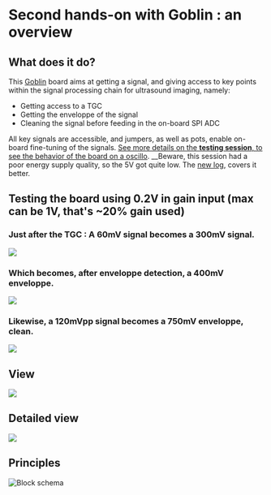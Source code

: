 # Second hands-on with Goblin : an overview

## What does it do?

This [Goblin](/goblin/) board aims at getting a signal, and giving access to key points within the signal processing chain for ultrasound imaging, namely:

* Getting access to a TGC
* Getting the enveloppe of the signal
* Cleaning the signal before feeding in the on-board SPI ADC

All key signals are accessible, and jumpers, as well as pots, enable on-board fine-tuning of the signals. [See more details on the __testing session__, to see the behavior of the board on a oscillo](/goblin/2016-07-08.md). __Beware, this session had a poor energy supply quality, so the 5V got quite low. The [new log](/goblin/2016-07-15.md), covers it better.

## Testing the board using 0.2V in gain input (max can be 1V, that's ~20% gain used)

### Just after the TGC : A 60mV signal becomes a 300mV signal.

![](/goblin/images/2016-07-15/TEK0000.JPG)

### Which becomes, after enveloppe detection, a 400mV enveloppe.

![](/goblin/images/2016-07-15/TEK0002.JPG)


### Likewise, a 120mVpp signal becomes a 750mV enveloppe, clean.

![](/goblin/images/2016-07-15/TEK0002.JPG)

## View

![](/goblin/images/module/GoblinModule.png)

## Detailed view

![](/goblin/images/module/schematics.png)

## Principles

![Block schema](/goblin/source/blocks.png)



